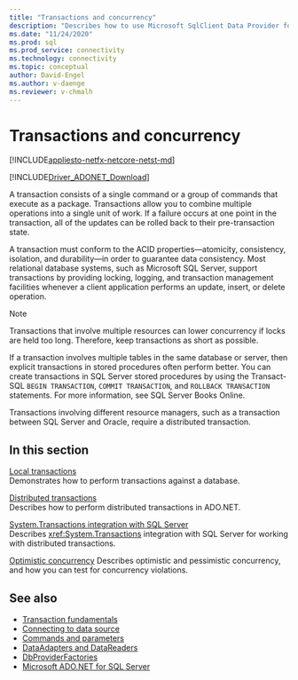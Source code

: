 ```yaml
---
title: "Transactions and concurrency"
description: "Describes how to use Microsoft SqlClient Data Provider for SQL Server with transactions and concurrency."
ms.date: "11/24/2020"
ms.prod: sql
ms.prod_service: connectivity
ms.technology: connectivity
ms.topic: conceptual
author: David-Engel
ms.author: v-daenge
ms.reviewer: v-chmalh
---
```

# Transactions and concurrency

[!INCLUDE[appliesto-netfx-netcore-netst-md](../../includes/appliesto-netfx-netcore-netst-md.md)]

[!INCLUDE[Driver_ADONET_Download](../../includes/driver_adonet_download.md)]

A transaction consists of a single command or a group of commands that execute as a package. Transactions allow you to combine multiple operations into a single unit of work. If a failure occurs at one point in the transaction, all of the updates can be rolled back to their pre-transaction state.

A transaction must conform to the ACID properties—atomicity, consistency, isolation, and durability—in order to guarantee data consistency. Most relational database systems, such as Microsoft SQL Server, support transactions by providing locking, logging, and transaction management facilities whenever a client application performs an update, insert, or delete operation.

> [!NOTE]
> Transactions that involve multiple resources can lower concurrency if locks are held too long. Therefore, keep transactions as short as possible.  

If a transaction involves multiple tables in the same database or server, then explicit transactions in stored procedures often perform better. You can create transactions in SQL Server stored procedures by using the Transact-SQL `BEGIN TRANSACTION`, `COMMIT TRANSACTION`, and `ROLLBACK TRANSACTION` statements. For more information, see SQL Server Books Online.

Transactions involving different resource managers, such as a transaction between SQL Server and Oracle, require a distributed transaction.

## In this section

[Local transactions](local-transactions.md)  
Demonstrates how to perform transactions against a database.  
  
[Distributed transactions](distributed-transactions.md)  
Describes how to perform distributed transactions in ADO.NET.  
  
[System.Transactions integration with SQL Server](system-transactions-integration-with-sql-server.md)  
Describes <xref:System.Transactions> integration with SQL Server for working with distributed transactions.  
  
[Optimistic concurrency](optimistic-concurrency.md) 
Describes optimistic and pessimistic concurrency, and how you can test for concurrency violations.  

## See also

- [Transaction fundamentals](/dotnet/framework/data/transactions/transaction-fundamentals)
- [Connecting to data source](connecting-to-data-source.md)
- [Commands and parameters](commands-parameters.md)
- [DataAdapters and DataReaders](dataadapters-datareaders.md)
- [DbProviderFactories](dbproviderfactories.md)
- [Microsoft ADO.NET for SQL Server](microsoft-ado-net-sql-server.md)
